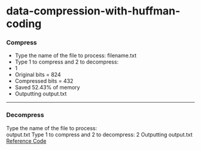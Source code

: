 # data-compression-with-huffman-coding
### Compress
- Type the name of the file to process:	
    filename.txt
- Type 1 to compress and 2 to decompress:
- 1
- Original bits = 824
- Compressed bits = 432
- Saved 52.43% of memory
- Outputting output.txt
------------------------
### Decompress
Type the name of the file to process:	
output.txt
Type 1 to compress and 2 to decompress:
2
Outputting output.txt
[Reference Code](https://www.itread01.com/content/1546575863.html)
